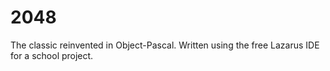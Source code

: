 # 2048
The classic reinvented in Object-Pascal. Written using the free Lazarus IDE for a school project.

